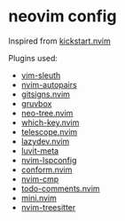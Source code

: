 # neovim config

Inspired from [kickstart.nvim](https://github.com/nvim-lua/kickstart.nvim)

Plugins used:
- [vim-sleuth](https://github.com/tpope/vim-sleuth)
- [nvim-autopairs](https://github.com/windwp/nvim-autopairs)
- [gitsigns.nvim](https://github.com/lewis6991/gitsigns.nvim)
- [gruvbox](https://github.com/morhetz/gruvbox)
- [neo-tree.nvim](https://github.com/nvim-neo-tree/neo-tree.nvim)
- [which-key.nvim](https://github.com/folke/which-key.nvim)
- [telescope.nvim](https://github.com/nvim-telescope/telescope.nvim)
- [lazydev.nvim](https://github.com/folke/lazydev.nvim)
- [luvit-meta](https://github.com/Bilal2453/luvit-meta)
- [nvim-lspconfig](https://github.com/neovim/nvim-lspconfig)
- [conform.nvim](https://github.com/stevearc/conform.nvim)
- [nvim-cmp](https://github.com/hrsh7th/nvim-cmp)
- [todo-comments.nvim](https://github.com/folke/todo-comments.nvim)
- [mini.nvim](https://github.com/echasnovski/mini.nvim)
- [nvim-treesitter](https://github.com/nvim-treesitter/nvim-treesitter)
